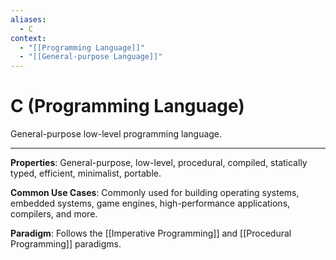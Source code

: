 ```yaml
---
aliases:
  - C
context:
  - "[[Programming Language]]"
  - "[[General-purpose Language]]"
---
```


# C (Programming Language)

General-purpose low-level programming language.

---

**Properties**: General-purpose, low-level, procedural, compiled, statically typed, efficient, minimalist, portable.

**Common Use Cases**: Commonly used for building operating systems, embedded systems, game engines, high-performance applications, compilers, and more.

**Paradigm**: Follows the [[Imperative Programming]] and [[Procedural Programming]] paradigms.
